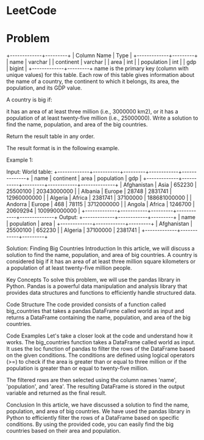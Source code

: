 # LeetCode

# Problem
+-------------+---------+
| Column Name | Type    |
+-------------+---------+
| name        | varchar |
| continent   | varchar |
| area        | int     |
| population  | int     |
| gdp         | bigint  |
+-------------+---------+
name is the primary key (column with unique values) for this table.
Each row of this table gives information about the name of a country, the continent to which it belongs, its area, the population, and its GDP value.
 

A country is big if:

it has an area of at least three million (i.e., 3000000 km2), or
it has a population of at least twenty-five million (i.e., 25000000).
Write a solution to find the name, population, and area of the big countries.

Return the result table in any order.

The result format is in the following example.

 

Example 1:

Input: 
World table:
+-------------+-----------+---------+------------+--------------+
| name        | continent | area    | population | gdp          |
+-------------+-----------+---------+------------+--------------+
| Afghanistan | Asia      | 652230  | 25500100   | 20343000000  |
| Albania     | Europe    | 28748   | 2831741    | 12960000000  |
| Algeria     | Africa    | 2381741 | 37100000   | 188681000000 |
| Andorra     | Europe    | 468     | 78115      | 3712000000   |
| Angola      | Africa    | 1246700 | 20609294   | 100990000000 |
+-------------+-----------+---------+------------+--------------+
Output: 
+-------------+------------+---------+
| name        | population | area    |
+-------------+------------+---------+
| Afghanistan | 25500100   | 652230  |
| Algeria     | 37100000   | 2381741 |
+-------------+------------+---------+


Solution: Finding Big Countries
Introduction
In this article, we will discuss a solution to find the name, population, and area of big countries. A country is considered big if it has an area of at least three million square kilometers or a population of at least twenty-five million people.

Key Concepts
To solve this problem, we will use the pandas library in Python. Pandas is a powerful data manipulation and analysis library that provides data structures and functions to efficiently handle structured data.

Code Structure
The code provided consists of a function called big_countries that takes a pandas DataFrame called world as input and returns a DataFrame containing the name, population, and area of the big countries.

Code Examples
Let's take a closer look at the code and understand how it works.
The big_countries function takes a DataFrame called world as input. It uses the loc function of pandas to filter the rows of the DataFrame based on the given conditions. The conditions are defined using logical operators (>=) to check if the area is greater than or equal to three million or if the population is greater than or equal to twenty-five million.

The filtered rows are then selected using the column names 'name', 'population', and 'area'. The resulting DataFrame is stored in the output variable and returned as the final result.

Conclusion
In this article, we have discussed a solution to find the name, population, and area of big countries. We have used the pandas library in Python to efficiently filter the rows of a DataFrame based on specific conditions. By using the provided code, you can easily find the big countries based on their area and population.


